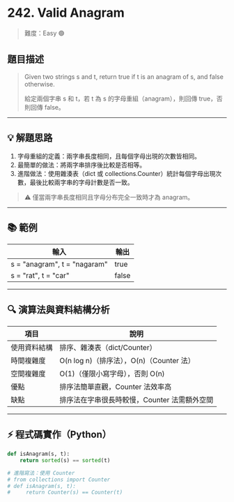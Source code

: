 # 242. Valid Anagram

> 難度：Easy 🟢

## 題目描述
> Given two strings s and t, return true if t is an anagram of s, and false otherwise.
>
> 給定兩個字串 s 和 t，若 t 為 s 的字母重組（anagram），則回傳 true，否則回傳 false。

---

## 💡 解題思路
1. 字母重組的定義：兩字串長度相同，且每個字母出現的次數皆相同。
2. 最簡單的做法：將兩字串排序後比較是否相等。
3. 進階做法：使用雜湊表（dict 或 collections.Counter）統計每個字母出現次數，最後比較兩字串的字母計數是否一致。

> ⚠️ 僅當兩字串長度相同且字母分布完全一致時才為 anagram。

---

## 📚 範例

| 輸入           | 輸出  |
|----------------|-------|
| s = "anagram", t = "nagaram" | true  |
| s = "rat", t = "car"         | false |

---

## 🔍 演算法與資料結構分析

| 項目         | 說明                        |
|--------------|-----------------------------|
| 使用資料結構 | 排序、雜湊表（dict/Counter）|
| 時間複雜度   | O(n log n)（排序法），O(n)（Counter 法）|
| 空間複雜度   | O(1)（僅限小寫字母），否則 O(n) |
| 優點         | 排序法簡單直觀，Counter 法效率高 |
| 缺點         | 排序法在字串很長時較慢，Counter 法需額外空間 |

---

## ⚡ 程式碼實作（Python）

```python
def isAnagram(s, t):
    return sorted(s) == sorted(t)

# 進階寫法：使用 Counter
# from collections import Counter
# def isAnagram(s, t):
#     return Counter(s) == Counter(t)
```
